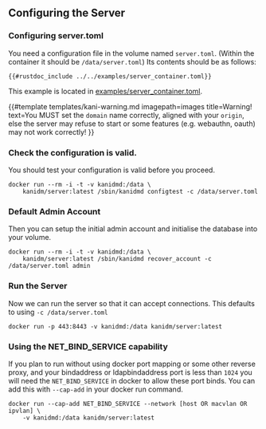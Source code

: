 ## Configuring the Server

### Configuring server.toml

You need a configuration file in the volume named `server.toml`. (Within the container it should be `/data/server.toml`) Its contents should be as follows:

```
{{#rustdoc_include ../../examples/server_container.toml}}
```

This example is located in [examples/server_container.toml](https://github.com/kanidm/kanidm/blob/master/examples/server_container.toml).

{{#template
    templates/kani-warning.md
    imagepath=images
    title=Warning!
    text=You MUST set the `domain` name correctly, aligned with your `origin`, else the server may refuse to start or some features (e.g. webauthn, oauth) may not work correctly!
}}

### Check the configuration is valid.

You should test your configuration is valid before you proceed.

    docker run --rm -i -t -v kanidmd:/data \
        kanidm/server:latest /sbin/kanidmd configtest -c /data/server.toml

### Default Admin Account

Then you can setup the initial admin account and initialise the database into your volume.

    docker run --rm -i -t -v kanidmd:/data \
        kanidm/server:latest /sbin/kanidmd recover_account -c /data/server.toml admin

### Run the Server

Now we can run the server so that it can accept connections. This defaults to using `-c /data/server.toml`

    docker run -p 443:8443 -v kanidmd:/data kanidm/server:latest

### Using the NET\_BIND\_SERVICE capability

If you plan to run without using docker port mapping or some other reverse proxy, and your bindaddress
or ldapbindaddress port is less than `1024` you will need the `NET_BIND_SERVICE` in docker to allow
these port binds. You can add this with `--cap-add` in your docker run command.

    docker run --cap-add NET_BIND_SERVICE --network [host OR macvlan OR ipvlan] \
        -v kanidmd:/data kanidm/server:latest

